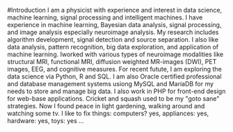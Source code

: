 #Introduction
I am a physicist with experience and interest in data science, machine learning, signal processing and intelligent machines. I have experience in machine learning, Bayesian data analysis, signal processing, and image analysis especially neuroimage analysis. My research includes algorithm development, signal detection and source separation. I also like data analysis, pattern recognition, big data exploration, and application of machine learning. Iworked with various types of neuroimage modalities like structural MRI, functional MRI, diffusion weighted MR-images (DWI), PET images, EEG, and cognitive measures. 
For recent futute, I am exploring the data science via Python, R and SQL. I am also Oracle certified professional and database management systems usiong MySQL and MariaDB for my needs to store and manage big data. I also work in PHP for front-end design for web-base applications. 
Cricket and squash used to be my "goto sane" strategies. Now I found peace in light gardening, walking around and watching some tv. I like to fix things: computers? yes, appliances: yes, hardware: yes, toys: yes ...
